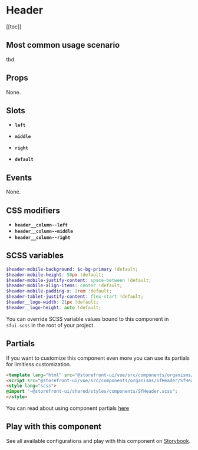 # Header

<!-- No Component description -->


[[toc]]


## Most common usage scenario

tbd.


## Props

None.


## Slots

- **`left`**

- **`middle`**

- **`right`**

- **`default`**


## Events

None.


## CSS modifiers

- **`header__column--left`**
- **`header__column--middle`**
- **`header__column--right`**


## SCSS variables

```scss
$header-mobile-background: $c-bg-primary !default;
$header-mobile-height: 50px !default;
$header-mobile-justify-content: space-between !default;
$header-mobile-align-items: center !default;
$header-mobile-padding-x: 1rem !default;
$header-tablet-justify-content: flex-start !default;
$header__logo-width: 21px !default;
$header__logo-height: auto !default;
```

You can override SCSS variable values bound to this component in `sfui.scss` in the root of your project.


## Partials

If you want to customize this component even more you can use its partials for limitless customization.

```html
<template lang="html" src="@storefront-ui/vue/src/components/organisms/SfHeader/SfHeader.html"></template>
<script src="@storefront-ui/vue/src/components/organisms/SfHeader/SfHeader.js"></script>
<style lang="scss">
@import "~@storefront-ui/shared/styles/components/SfHeader.scss";
</style>
```

You can read about using component partials [here](docs.storefrontui.io/customization)


## Play with this component

See all available configurations and play with this component on <a href="https://storybook.storefrontui.io/?path=/story/">Storybook</a>.
